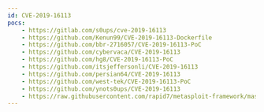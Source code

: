 ```yaml
---
id: CVE-2019-16113
pocs:
    - https://gitlab.com/s0ups/cve-2019-16113
    - https://github.com/Kenun99/CVE-2019-16113-Dockerfile
    - https://github.com/bbr-2716057/CVE-2019-16113-PoC
    - https://github.com/cybervaca/CVE-2019-16113
    - https://github.com/hg8/CVE-2019-16113-PoC
    - https://github.com/itsjeffersonli/CVE-2019-16113
    - https://github.com/persian64/CVE-2019-16113
    - https://github.com/west-tek/CVE-2019-16113-PoC
    - https://github.com/ynots0ups/CVE-2019-16113
    - https://raw.githubusercontent.com/rapid7/metasploit-framework/master/modules/exploits/linux/http/bludit_upload_images_exec.rb
---
```

